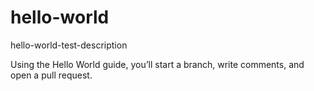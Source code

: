# hello-world
hello-world-test-description

Using the Hello World guide, you’ll start a branch, write comments, and open a pull request.
